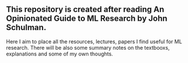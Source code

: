 ## This repository is created after reading An Opinionated Guide to ML Research by John Schulman.

Here I aim to place all the resources, lectures, papers I find useful for ML research. There will be also some summary notes on the textbooxs, explanations and some of my own thoughts.
